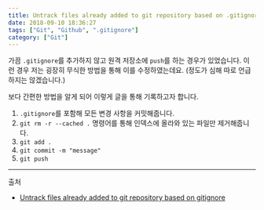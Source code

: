 ```yaml
---
title: Untrack files already added to git repository based on .gitignore
date: 2018-09-10 18:36:27
tags: ["Git", "Github", ".gitignore"]
category: ["Git"]
---
```


가끔 `.gitignore`를 추가하지 않고 원격 저장소에 `push`를 하는 경우가 있었습니다. 이런 경우 저는 굉장히 무식한 방법을 통해 이를 수정하였는데요. (정도가 심해 따로 언급하지는 않겠습니다.)

보다 간편한 방법을 알게 되어 이렇게 글을 통해 기록하고자 합니다.

1. `.gitignore`를 포함해 모든 변경 사항을 커밋해줍니다. 
2. `git rm -r --cached .` 명령어를 통해 인덱스에 올라와 있는 파일만 제거해줍니다. 
3. `git add . ` 
4. `git commit -m "message"`
5. `git push`

---

출처

- [Untrack files already added to git repository based on gitignore](http://www.codeblocq.com/2016/01/Untrack-files-already-added-to-git-repository-based-on-gitignore/)